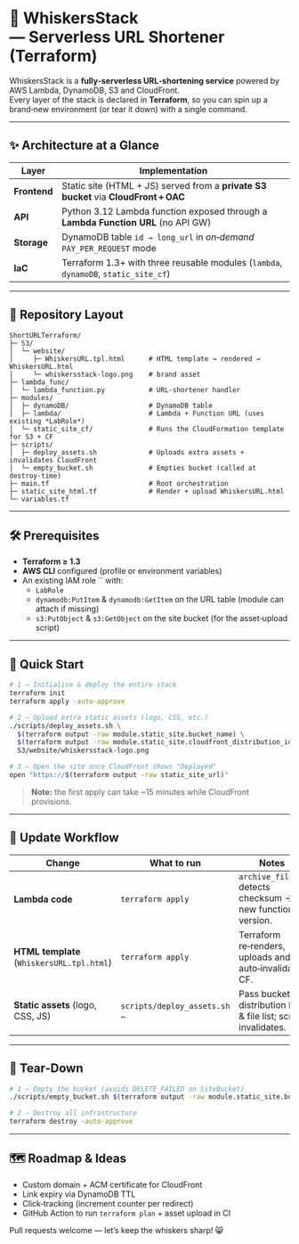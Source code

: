 # 🐾 WhiskersStack — Serverless URL Shortener (Terraform)



WhiskersStack is a **fully‑serverless URL‑shortening service** powered by AWS Lambda, DynamoDB, S3 and CloudFront.\
Every layer of the stack is declared in **Terraform**, so you can spin up a brand‑new environment (or tear it down) with a single command.

---

## ✨ Architecture at a Glance

| Layer        | Implementation                                                                       |
| ------------ | ------------------------------------------------------------------------------------ |
| **Frontend** | Static site (HTML + JS) served from a **private S3 bucket** via **CloudFront + OAC** |
| **API**      | Python 3.12 Lambda function exposed through a **Lambda Function URL** (no API GW)    |
| **Storage**  | DynamoDB table `id → long_url` in *on‑demand* `PAY_PER_REQUEST` mode                 |
| **IaC**      | Terraform 1.3+ with three reusable modules (`lambda`, `dynamoDB`, `static_site_cf`)  |

---

## 📂 Repository Layout

```text
ShortURLTerraform/
├─ S3/
│  └─ website/
│     ├─ WhiskersURL.tpl.html      # HTML template → rendered → WhiskersURL.html
│     └─ whiskersstack-logo.png    # brand asset
├─ lambda_func/
│  └─ lambda_function.py           # URL‑shortener handler
├─ modules/
│  ├─ dynamoDB/                    # DynamoDB table
│  ├─ lambda/                      # Lambda + Function URL (uses existing *LabRole*)
│  └─ static_site_cf/              # Runs the CloudFormation template for S3 + CF
├─ scripts/
│  ├─ deploy_assets.sh             # Uploads extra assets + invalidates CloudFront
│  └─ empty_bucket.sh              # Empties bucket (called at destroy‑time)
├─ main.tf                         # Root orchestration
├─ static_site_html.tf             # Render + upload WhiskersURL.html
└─ variables.tf
```

---

## 🛠 Prerequisites

- **Terraform ≥ 1.3**
- **AWS CLI** configured (profile or environment variables)
- An existing IAM role `` with:
  - `LabRole`
  - `dynamodb:PutItem` & `dynamodb:GetItem` on the URL table (module can attach if missing)
  - `s3:PutObject` & `s3:GetObject` on the site bucket (for the asset‑upload script)

---

## 🚀 Quick Start

```bash
# 1 – Initialise & deploy the entire stack
terraform init
terraform apply -auto-approve

# 2 – Upload extra static assets (logo, CSS, etc.)
./scripts/deploy_assets.sh \
  $(terraform output -raw module.static_site.bucket_name) \
  $(terraform output -raw module.static_site.cloudfront_distribution_id) \
  S3/website/whiskersstack-logo.png

# 3 – Open the site once CloudFront shows "Deployed"
open "https://$(terraform output -raw static_site_url)"
```

> **Note:** the first apply can take \~15 minutes while CloudFront provisions.

---

## 🔄 Update Workflow

| Change                                     | What to run                  | Notes                                                         |
| ------------------------------------------ | ---------------------------- | ------------------------------------------------------------- |
| **Lambda code**                            | `terraform apply`            | `archive_file` detects checksum → new function version.       |
| **HTML template** (`WhiskersURL.tpl.html`) | `terraform apply`            | Terraform re‑renders, uploads and auto‑invalidates CF.        |
| **Static assets** (logo, CSS, JS)          | `scripts/deploy_assets.sh …` | Pass bucket, distribution ID & file list; script invalidates. |

---

## 🧹 Tear‑Down

```bash
# 1 – Empty the bucket (avoids DELETE_FAILED on SiteBucket)
./scripts/empty_bucket.sh $(terraform output -raw module.static_site.bucket_name)

# 2 – Destroy all infrastructure
terraform destroy -auto-approve
```

---

## 🗺️ Roadmap & Ideas

- Custom domain + ACM certificate for CloudFront
- Link expiry via DynamoDB TTL
- Click‑tracking (increment counter per redirect)
- GitHub Action to run `terraform plan` + asset upload in CI

Pull requests welcome — let’s keep the whiskers sharp! 😸

